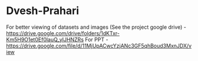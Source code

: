 # Dvesh-Prahari

For better viewing of datasets and images (See the project google drive) - https://drive.google.com/drive/folders/1dKTxr-Km5H9O1et0Ef0lauQ_yIJHNZRs
For PPT - https://drive.google.com/file/d/11MjUpACwcYzjANc3GF5qhBoud3MxnJDX/view

